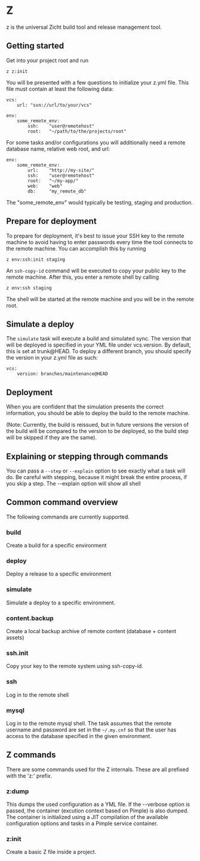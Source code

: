 # Z #
z is the universal Zicht build tool and release management tool.

## Getting started ##
Get into your project root and run

    z z:init

You will be presented with a few questions to initialize your z.yml file. This file must contain at least the following
data:

    vcs:
        url: "svn://url/to/your/vcs"

    env:
        some_remote_env:
            ssh:    "user@remotehost"
            root:   "~/path/to/the/projects/root"

For some tasks and/or configurations you will additionally need a remote database name, relative web root, and url:

    env:
        some_remote_env:
            url:    "http://my-site/"
            ssh:    "user@remotehost"
            root:   "~/my-app/"
            web:    "web"
            db:     "my_remote_db"

The "some_remote_env" would typically be testing, staging and production.

## Prepare for deployment

To prepare for deployment, it's best to issue your SSH key to the remote machine to avoid having to enter passwords
every time the tool connects to the remote machine. You can accomplish this by running

    z env:ssh:init staging

An `ssh-copy-id` command will be executed to copy your public key to the remote machine. After this, you enter a
remote shell by calling

    z env:ssh staging

The shell will be started at the remote machine and you will be in the remote root.

## Simulate a deploy

The `simulate` task will execute a build and simulated sync. The version that will be deployed is specified in your
YML file under vcs.version. By default, this is set at trunk@HEAD. To deploy a different branch, you should specify
the version in your z.yml file as such:

    vcs:
        version: branches/maintenance@HEAD

## Deployment

When you are confident that the simulation presents the correct information, you should be able to deploy the build
to the remote machine.

(Note: Currently, the build is reissued, but in future versions the version of the build will be compared to the
version to be deployed, so the build step will be skipped if they are the same).

## Explaining or stepping through commands
You can pass a `--step` or `--explain` option to see exactly what a task will do. Be careful with stepping, because
it might break the entire process, if you skip a step. The --explain option will show all shell

## Common command overview ##
The following commands are currently supported.

### build ###
Create a build for a specific environment

### deploy ###
Deploy a release to a specific environment

### simulate ###
Simulate a deploy to a specific environment.

### content.backup ###
Create a local backup archive of remote content (database + content assets)

### ssh.init ###
Copy your key to the remote system using ssh-copy-id.

### ssh ###
Log in to the remote shell

### mysql ###
Log in to the remote mysql shell. The task assumes that the remote username and password are set in the `~/.my.cnf`
so that the user has access to the database specified in the given environment.


## Z commands ##

There are some commands used for the Z internals. These are all prefixed with the 'z:' prefix.

### z:dump ###
This dumps the used configuration as a YML file. If the --verbose option is passed, the container (excution context
based on Pimple) is also dumped. The container is initialized using a JIT compilation of the
available configuration options and tasks in a Pimple service container.

### z:init ###
Create a basic Z file inside a project.


